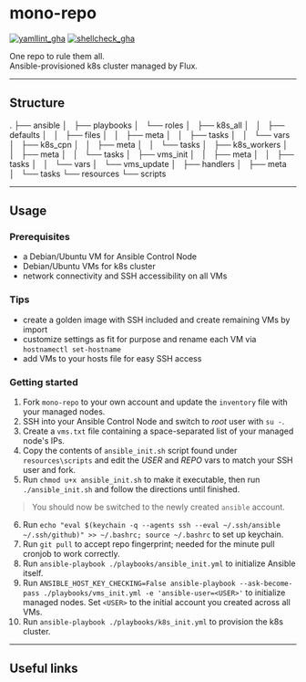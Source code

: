 # mono-repo

[![yamllint_gha](https://github.com/edgy-noodle/mono-repo/actions/workflows/yamllint.yml/badge.svg)](https://github.com/edgy-noodle/mono-repo/actions/workflows/yamllint.yml)
[![shellcheck_gha](https://github.com/edgy-noodle/mono-repo/actions/workflows/shellcheck.yml/badge.svg)](https://github.com/edgy-noodle/mono-repo/actions/workflows/shellcheck.yml)

One repo to rule them all.  
Ansible-provisioned k8s cluster managed by Flux.

---

## Structure
.
├── ansible
│   ├── playbooks
│   └── roles
│       ├── k8s_all
│       │   ├── defaults
│       │   ├── files
│       │   ├── meta
│       │   ├── tasks
│       │   └── vars
│       ├── k8s_cpn
│       │   ├── meta
│       │   └── tasks
│       ├── k8s_workers
│       │   ├── meta
│       │   └── tasks
│       ├── vms_init
│       │   ├── meta
│       │   ├── tasks
│       │   └── vars
│       └── vms_update
│           ├── handlers
│           ├── meta
│           └── tasks
└── resources
    └── scripts

---

## Usage
### Prerequisites

- a Debian/Ubuntu VM for Ansible Control Node
- Debian/Ubuntu VMs for k8s cluster
- network connectivity and SSH accessibility on all VMs

### Tips

- create a golden image with SSH included and create remaining VMs by import
- customize settings as fit for purpose and rename each VM via `hostnamectl set-hostname`
- add VMs to your hosts file for easy SSH access

### Getting started
1. Fork `mono-repo` to your own account and update the `inventory` file with your managed nodes.
2. SSH into your Ansible Control Node and switch to _root_ user with `su -`.
3. Create a `vms.txt` file containing a space-separated list of your managed node's IPs.
4. Copy the contents of `ansible_init.sh` script found under `resources\scripts` and edit the _USER_ and _REPO_ vars to match your SSH user and fork.
5. Run `chmod u+x ansible_init.sh` to make it executable, then run `./ansible_init.sh` and follow the directions until finished.
> You should now be switched to the newly created `ansible` account.
6. Run `echo "eval $(keychain -q --agents ssh --eval ~/.ssh/ansible ~/.ssh/github)" >> ~/.bashrc; source ~/.bashrc` to set up keychain.
7. Run `git pull` to accept repo fingerprint; needed for the minute pull cronjob to work correctly.
8. Run `ansible-playbook ./playbooks/ansible_init.yml` to initialize Ansible itself. 
9. Run `ANSIBLE_HOST_KEY_CHECKING=False ansible-playbook --ask-become-pass ./playbooks/vms_init.yml -e 'ansible-user=<USER>'` to initialize managed nodes. Set `<USER>` to the initial account you created across all VMs.
10. Run `ansible-playbook ./playbooks/k8s_init.yml` to provision the k8s cluster.

---

## Useful links